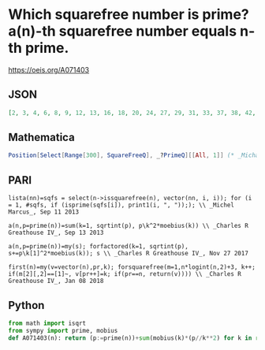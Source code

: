 # Which squarefree number is prime? a\(n\)\-th squarefree number equals n\-th prime\.
https://oeis.org/A071403
## JSON
```JSON
[2, 3, 4, 6, 8, 9, 12, 13, 16, 18, 20, 24, 27, 29, 31, 33, 37, 38, 42, 45, 46, 50, 52, 56, 61, 62, 64, 67, 68, 71, 78, 81, 84, 86, 92, 93, 96, 100, 103, 105, 109, 110, 117, 118, 121, 122, 130, 139, 141, 142, 145, 149, 150, 154, 158, 162, 166, 167, 170, 172, 174, 180]
```
## Mathematica
```Mathematica
Position[Select[Range[300], SquareFreeQ], _?PrimeQ][[All, 1]] (* _Michael De Vlieger_, Aug 17 2023 *)
```
## PARI
```PARI
lista(nn)=sqfs = select(n->issquarefree(n), vector(nn, i, i)); for (i = 1, #sqfs, if (isprime(sqfs[i]), print1(i, ", "));); \\ _Michel Marcus_, Sep 11 2013
```
```PARI
a(n,p=prime(n))=sum(k=1, sqrtint(p), p\k^2*moebius(k)) \\ _Charles R Greathouse IV_, Sep 13 2013
```
```PARI
a(n,p=prime(n))=my(s); forfactored(k=1, sqrtint(p), s+=p\k[1]^2*moebius(k)); s \\ _Charles R Greathouse IV_, Nov 27 2017
```
```PARI
first(n)=my(v=vector(n),pr,k); forsquarefree(m=1,n*logint(n,2)+3, k++; if(m[2][,2]==[1]~, v[pr++]=k; if(pr==n, return(v)))) \\ _Charles R Greathouse IV_, Jan 08 2018
```
## Python
```Python
from math import isqrt
from sympy import prime, mobius
def A071403(n): return (p:=prime(n))+sum(mobius(k)*(p//k**2) for k in range(2,isqrt(p)+1)) # _Chai Wah Wu_, Jul 20 2024
```
